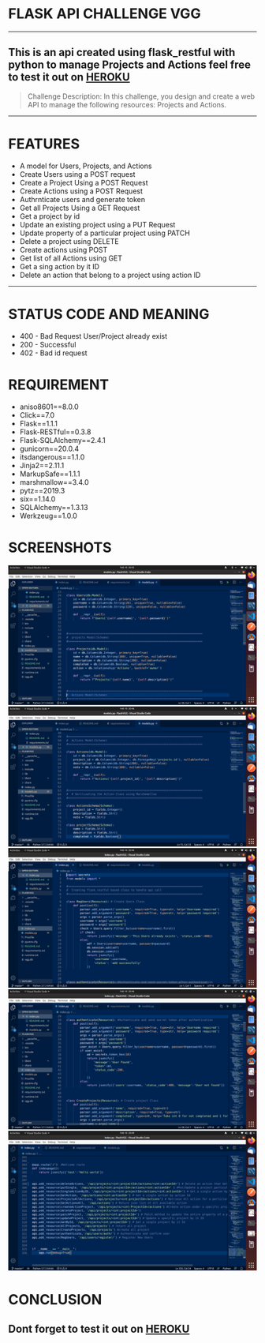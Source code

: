 # FLASK API CHALLENGE VGG

---

## This is an api created using flask_restful with python to manage Projects and Actions feel free to test it out on [HEROKU](https://apichalleng.herokuapp.com/)
> Challenge Description:
> In this challenge, you design and create a web API to manage the following
> resources: Projects and Actions.

---

# FEATURES
* A model for Users, Projects, and Actions
* Create Users using a POST request
* Create a Project Using a POST Request
* Create Actions using a POST Request
* Authrnticate users and generate token
* Get all Projects Using a GET Request
* Get a project by id
* Update an existing project using a PUT Request
* Update property of a particular project using PATCH
* Delete a project using DELETE
* Create actions using POST
* Get list of all Actions using GET
* Get a sing action by it ID
* Delete an action that belong to a project using action ID

---
# STATUS CODE AND MEANING
* 400 - Bad Request User/Project already exist
* 200 - Successful
* 402 - Bad id request


# REQUIREMENT
* aniso8601==8.0.0
* Click==7.0
* Flask==1.1.1
* Flask-RESTful==0.3.8
* Flask-SQLAlchemy==2.4.1
* gunicorn==20.0.4
* itsdangerous==1.1.0
* Jinja2==2.11.1
* MarkupSafe==1.1.1
* marshmallow==3.4.0
* pytz==2019.3
* six==1.14.0
* SQLAlchemy==1.3.13
* Werkzeug==1.0.0


# SCREENSHOTS
![](001.png)
![](002.png)
![](003.png)
![](004.png)
![](005.png)


# CONCLUSION
## Dont forget to test it out on [HEROKU](https://apichalleng.herokuapp.com/)
